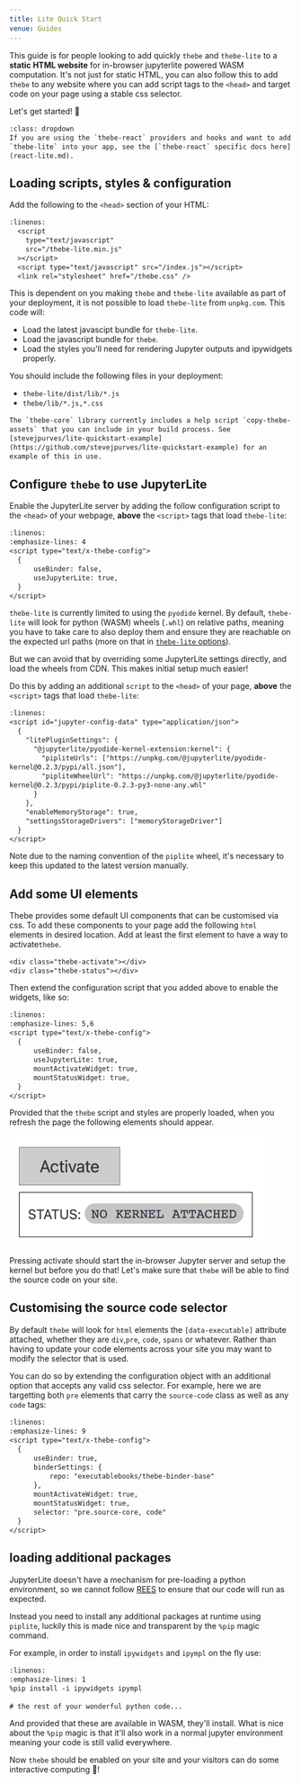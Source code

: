 ```yaml
---
title: Lite Quick Start
venue: Guides
---
```


This guide is for people looking to add quickly `thebe` and `thebe-lite` to a **static HTML website** for in-browser jupyterlite powered WASM computation. It's not just for static HTML, you can also follow this to add `thebe` to any website where you can add script tags to the `<head>` and target code on your page using a stable css selector.

Let's get started! 🚀

```{tip} Using thebe-lite in React
:class: dropdown
If you are using the `thebe-react` providers and hooks and want to add `thebe-lite` into your app, see the [`thebe-react` specific docs here](react-lite.md).
```

## Loading scripts, styles & configuration

Add the following to the `<head>` section of your HTML:

```{code-block} xml
:linenos:
  <script
    type="text/javascript"
    src="/thebe-lite.min.js"
  ></script>
  <script type="text/javascript" src="/index.js"></script>
  <link rel="stylesheet" href="/thebe.css" />
```

This is dependent on you making `thebe` and `thebe-lite` available as part of your deployment, it is not possible to load `thebe-lite` from `unpkg.com`. This code will:

- Load the latest javascipt bundle for `thebe-lite`.
- Load the javascript bundle for `thebe`.
- Load the styles you'll need for rendering Jupyter outputs and ipywidgets properly.

You should include the following files in your deployment:

- `thebe-lite/dist/lib/*.js`
- `thebe/lib/*.js,*.css`

```{tip}
The `thebe-core` library currently includes a help script `copy-thebe-assets` that you can include in your build process. See [stevejpurves/lite-quickstart-example](https://github.com/stevejpurves/lite-quickstart-example) for an example of this in use.
```

## Configure `thebe` to use JupyterLite

Enable the JupyterLite server by adding the follow configuration script to the `<head>` of your webpage, **above** the `<script>` tags that load `thebe-lite`:

```{code-block} xml
:linenos:
:emphasize-lines: 4
<script type="text/x-thebe-config">
  {
      useBinder: false,
      useJupyterLite: true,
  }
</script>
```

`thebe-lite` is currently limited to using the `pyodide` kernel. By default, `thebe-lite` will look for python (WASM) wheels (`.whl`) on relative paths, meaning you have to take care to also deploy them and ensure they are reachable on the expected url paths (more on that in [`thebe-lite` options](./lite-options.md)).

But we can avoid that by overriding some JupyterLite settings directly, and load the wheels from CDN. This makes initial setup much easier!

Do this by adding an additional `script` to the `<head>` of your page, **above** the `<script>` tags that load `thebe-lite`:

```{code-block} xml
:linenos:
<script id="jupyter-config-data" type="application/json">
  {
    "litePluginSettings": {
      "@jupyterlite/pyodide-kernel-extension:kernel": {
        "pipliteUrls": ["https://unpkg.com/@jupyterlite/pyodide-kernel@0.2.3/pypi/all.json"],
        "pipliteWheelUrl": "https://unpkg.com/@jupyterlite/pyodide-kernel@0.2.3/pypi/piplite-0.2.3-py3-none-any.whl"
      }
    },
    "enableMemoryStorage": true,
    "settingsStorageDrivers": ["memoryStorageDriver"]
  }
</script>
```

Note due to the naming convention of the `piplite` wheel, it's necessary to keep this updated to the latest version manually.

## Add some UI elements

Thebe provides some default UI components that can be customised via css. To add these components to your page add the following `html` elements in desired location.
Add at least the first element to have a way to activate`thebe`.

```{code-block} xml
<div class="thebe-activate"></div>
<div class="thebe-status"></div>
```

Then extend the configuration script that you added above to enable the widgets, like so:

```{code-block} xml
:linenos:
:emphasize-lines: 5,6
<script type="text/x-thebe-config">
  {
      useBinder: false,
      useJupyterLite: true,
      mountActivateWidget: true,
      mountStatusWidget: true,
  }
</script>
```

Provided that the `thebe` script and styles are properly loaded, when you refresh the page the following elements should appear.

![](./images/thebe-ui-widgets.png)

Pressing activate should start the in-browser Jupyter server and setup the kernel but before you do that! Let's make sure that `thebe` will be able to find the source code on your site.

## Customising the source code selector

By default `thebe` will look for `html` elements the `[data-executable]` attribute attached, whether they are `div`,`pre`, `code`, `spans` or whatever. Rather than having to update your code elements across your site you may want to modify the selector that is used.

You can do so by extending the configuration object with an additional option that accepts any valid css selector. For example, here we are targetting both `pre` elements that carry the `source-code` class as well as any `code` tags:

```{code-block} xml
:linenos:
:emphasize-lines: 9
<script type="text/x-thebe-config">
  {
      useBinder: true,
      binderSettings: {
          repo: "executablebooks/thebe-binder-base"
      },
      mountActivateWidget: true,
      mountStatusWidget: true,
      selector: "pre.source-core, code"
  }
</script>
```

## loading additional packages

JupyterLite doesn't have a mechanism for pre-loading a python environment, so we cannot follow [REES](https://repo2docker.readthedocs.io/en/latest/specification.html) to ensure that our code will run as expected.

Instead you need to install any additional packages at runtime using `piplite`, luckily this is made nice and transparent by the `%pip` magic command.

For example, in order to install `ipywidgets` and `ipympl` on the fly use:

```{code-block} python
:linenos:
:emphasize-lines: 1
%pip install -i ipywidgets ipympl

# the rest of your wonderful python code...
```

And provided that these are available in WASM, they'll install. What is nice about the `%pip` magic is that it'll also work in a normal jupyter environment meaning your code is still valid everywhere.

Now `thebe` should be enabled on your site and your visitors can do some interactive computing 🎉!
